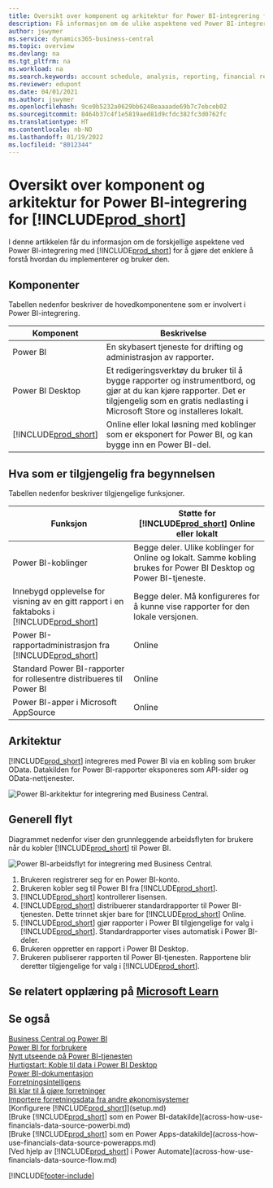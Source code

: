 ```yaml
---
title: Oversikt over komponent og arkitektur for Power BI-integrering for Business Central | Microsoft Docs
description: Få informasjon om de ulike aspektene ved Power BI-integrering med Business Central.
author: jswymer
ms.service: dynamics365-business-central
ms.topic: overview
ms.devlang: na
ms.tgt_pltfrm: na
ms.workload: na
ms.search.keywords: account schedule, analysis, reporting, financial report, business intelligence, KPI
ms.reviewer: edupont
ms.date: 04/01/2021
ms.author: jswymer
ms.openlocfilehash: 9ce0b5232a0629bb6248eaaaade69b7c7ebceb02
ms.sourcegitcommit: 8464b37c4f1e5819aed81d9cfdc382fc3d0762fc
ms.translationtype: HT
ms.contentlocale: nb-NO
ms.lasthandoff: 01/19/2022
ms.locfileid: "8012344"
---
```

# <a name="power-bi-integration-component-and-architecture-overview-for-prod_short"></a>Oversikt over komponent og arkitektur for Power BI-integrering for [!INCLUDE[prod_short](includes/prod_short.md)]

I denne artikkelen får du informasjon om de forskjellige aspektene ved Power BI-integrering med [!INCLUDE[prod_short](includes/prod_short.md)] for å gjøre det enklere å forstå hvordan du implementerer og bruker den.

## <a name="components"></a>Komponenter

Tabellen nedenfor beskriver de hovedkomponentene som er involvert i Power BI-integrering.

|Komponent|Beskrivelse|
|---------|-----------|
|Power BI|En skybasert tjeneste for drifting og administrasjon av rapporter.|
|Power BI Desktop|Et redigeringsverktøy du bruker til å bygge rapporter og instrumentbord, og gjør at du kan kjøre rapporter. Det er tilgjengelig som en gratis nedlasting i Microsoft Store og installeres lokalt.|
|[!INCLUDE[prod_short](includes/prod_short.md)]|Online eller lokal løsning med koblinger som er eksponert for Power BI, og kan bygge inn en Power BI-del.|

## <a name="whats-available-from-the-start"></a>Hva som er tilgjengelig fra begynnelsen

Tabellen nedenfor beskriver tilgjengelige funksjoner.

|Funksjon|Støtte for [!INCLUDE[prod_short](includes/prod_short.md)] Online eller lokalt|
|-------|---------------------|
|Power BI-koblinger|Begge deler. Ulike koblinger for Online og lokalt. Samme kobling brukes for Power BI Desktop og Power BI-tjeneste. |
|Innebygd opplevelse for visning av en gitt rapport i en faktaboks i [!INCLUDE[prod_short](includes/prod_short.md)]|Begge deler. Må konfigureres for å kunne vise rapporter for den lokale versjonen.|
|Power BI-rapportadministrasjon fra [!INCLUDE[prod_short](includes/prod_short.md)]|Online|
|Standard Power BI-rapporter for rollesentre distribueres til Power BI|Online|
|Power BI-apper i Microsoft AppSource|Online|

## <a name="architecture"></a>Arkitektur

[!INCLUDE[prod_short](includes/prod_short.md)] integreres med Power BI via en kobling som bruker OData. Datakilden for Power BI-rapporter eksponeres som API-sider og OData-nettjenester.

![Power BI-arkitektur for integrering med Business Central.](./media/power-bi-architecture.png)

## <a name="general-flow"></a>Generell flyt

Diagrammet nedenfor viser den grunnleggende arbeidsflyten for brukere når du kobler [!INCLUDE[prod_short](includes/prod_short.md)] til Power BI.

![Power BI-arbeidsflyt for integrering med Business Central.](./media/power-bi-flow.png)

1. Brukeren registrerer seg for en Power BI-konto.
2. Brukeren kobler seg til Power BI fra [!INCLUDE[prod_short](includes/prod_short.md)].
3. [!INCLUDE[prod_short](includes/prod_short.md)] kontrollerer lisensen.
4. [!INCLUDE[prod_short](includes/prod_short.md)] distribuerer standardrapporter til Power BI-tjenesten. Dette trinnet skjer bare for [!INCLUDE[prod_short](includes/prod_short.md)] Online.
5. [!INCLUDE[prod_short](includes/prod_short.md)] gjør rapporter i Power BI tilgjengelige for valg i [!INCLUDE[prod_short](includes/prod_short.md)]. Standardrapporter vises automatisk i Power BI-deler.
6. Brukeren oppretter en rapport i Power BI Desktop.
7. Brukeren publiserer rapporten til Power BI-tjenesten. Rapportene blir deretter tilgjengelige for valg i [!INCLUDE[prod_short](includes/prod_short.md)].

## <a name="see-related-training-at-microsoft-learn"></a>Se relatert opplæring på [Microsoft Learn](/learn/modules/configure-powerbi-excel-dynamics-365-business-central/index)

## <a name="see-also"></a>Se også

[Business Central og Power BI](admin-powerbi.md)  
[Power BI for forbrukere](/power-bi/consumer/end-user-consumer)  
[Nytt utseende på Power BI-tjenesten](/power-bi/service-new-look)  
[Hurtigstart: Koble til data i Power BI Desktop](/power-bi/desktop-quickstart-connect-to-data)  
[Power BI-dokumentasjon](/power-bi/)  
[Forretningsintelligens](bi.md)  
[Bli klar til å gjøre forretninger](ui-get-ready-business.md)  
[Importere forretningsdata fra andre økonomisystemer](across-import-data-configuration-packages.md)  
[Konfigurere [!INCLUDE[prod_short](includes/prod_short.md)]](setup.md)  
[Bruke [!INCLUDE[prod_short](includes/prod_short.md)] som en Power BI-datakilde](across-how-use-financials-data-source-powerbi.md)  
[Bruke [!INCLUDE[prod_short](includes/prod_short.md)] som en Power Apps-datakilde](across-how-use-financials-data-source-powerapps.md)  
[Ved hjelp av [!INCLUDE[prod_short](includes/prod_short.md)] i Power Automate](across-how-use-financials-data-source-flow.md)  


[!INCLUDE[footer-include](includes/footer-banner.md)]
